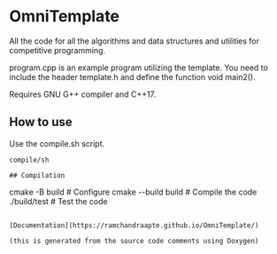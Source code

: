 # OmniTemplate
All the code for all the algorithms and data structures and utilities for competitive programming.

program.cpp is an example program utilizing the template. You need to include the header template.h and define the function void main2().

Requires GNU G++ compiler and C++17.

## How to use

Use the compile.sh script.

```
compile/sh

## Compilation

```
cmake -B build # Configure
cmake --build build # Compile the code
./build/test # Test the code
```

[Documentation](https://ramchandraapte.github.io/OmniTemplate/)

(this is generated from the source code comments using Doxygen)
